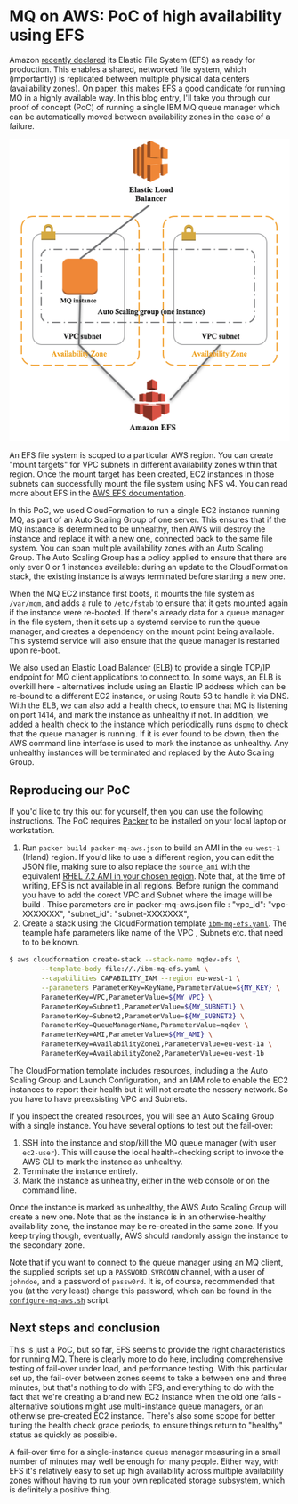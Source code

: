 MQ on AWS: PoC of high availability using EFS
=============================================

Amazon [recently declared](https://aws.amazon.com/blogs/aws/amazon-elastic-file-system-production-ready-in-three-regions/)
its Elastic File System (EFS) as ready for production. This enables a shared,
networked file system, which (importantly) is replicated between multiple
physical data centers (availability zones). On paper, this makes EFS a good
candidate for running MQ in a highly available way. In this blog entry, I'll
take you through our proof of concept (PoC) of running a single IBM MQ queue
manager which can be automatically moved between availability zones in the
case of a failure.

<p align="center">
<img src="/architecture.png" alt="Architecture">
</p>

An EFS file system is scoped to a particular AWS region. You can create "mount
targets" for VPC subnets in different availability zones within that region.
Once the mount target has been created, EC2 instances in those subnets can
successfully mount the file system using NFS v4. You can read more about EFS
in the [AWS EFS documentation](https://aws.amazon.com/documentation/efs/).

In this PoC, we used CloudFormation to run a single EC2 instance running MQ, as
part of an Auto Scaling Group of one server. This ensures that if the MQ
instance is determined to be unhealthy, then AWS will destroy the instance and
replace it with a new one, connected back to the same file system. You can
span multiple availability zones with an Auto Scaling Group. The Auto Scaling
Group has a policy applied to ensure that there are only ever 0 or 1 instances
available: during an update to the CloudFormation stack, the existing instance
is always terminated before starting a new one.

When the MQ EC2 instance first boots, it mounts the file system as `/var/mqm`,
and adds a rule to `/etc/fstab` to ensure that it gets mounted again if the
instance were re-booted. If there's already data for a queue manager in the
file system, then it sets up a systemd service to run the queue manager, and
creates a dependency on the mount point being available. This systemd service
will also ensure that the queue manager is restarted upon re-boot.

We also used an Elastic Load Balancer (ELB) to provide a single TCP/IP
endpoint for MQ client applications to connect to. In some ways, an ELB is
overkill here - alternatives include using an Elastic IP address which can be
re-bound to a different EC2 instance, or using Route 53 to handle it via DNS.
With the ELB, we can also add a health check, to ensure that MQ is listening
on port 1414, and mark the instance as unhealthy if not. In addition, we added
a health check to the instance which periodically runs `dspmq` to check that
the queue manager is running. If it is ever found to be down, then the AWS
command line interface is used to mark the instance as unhealthy. Any
unhealthy instances will be terminated and replaced by the Auto Scaling Group.

Reproducing our PoC
-------------------

If you'd like to try this out for yourself, then you can use the following
instructions. The PoC requires [Packer](https://packer.io) to be installed on
your local laptop or workstation.

1.  Run `packer build packer-mq-aws.json` to build an AMI in the
    `eu-west-1` (Irland) region. If you'd like to use a different region, you
    can edit the JSON file, making sure to also replace the `source_ami` with
    the equivalent [RHEL 7.2 AMI in your chosen
    region](https://aws.amazon.com/marketplace/pp/B019NS7T5I). Note that, at
    the time of writing, EFS is not available in all regions.
    Before runign the command you have to add the corect VPC and Subnet
    where the image will be build . Thise parameters are in packer-mq-aws.json
    file :
    "vpc_id": "vpc-XXXXXXX",
    "subnet_id": "subnet-XXXXXXX",
2.  Create a stack using the CloudFormation template
    [`ibm-mq-efs.yaml`](ibm-mq-efs.yaml). 
    The teample hafe parameters like name of the VPC , Subnets etc. that need to 
    to be known.   

```sh
$ aws cloudformation create-stack --stack-name mqdev-efs \
        --template-body file://./ibm-mq-efs.yaml \
        --capabilities CAPABILITY_IAM --region eu-west-1 \
        --parameters ParameterKey=KeyName,ParameterValue=${MY_KEY} \
        ParameterKey=VPC,ParameterValue=${MY_VPC} \
        ParameterKey=Subnet1,ParameterValue=${MY_SUBNET1} \
        ParameterKey=Subnet2,ParameterValue=${MY_SUBNET2} \
        ParameterKey=QueueManagerName,ParameterValue=mqdev \
        ParameterKey=AMI,ParameterValue=${MY_AMI} \
        ParameterKey=AvailabilityZone1,ParameterValue=eu-west-1a \
        ParameterKey=AvailabilityZone2,ParameterValue=eu-west-1b
```

The CloudFormation template includes resources, including a the 
Auto Scaling Group and Launch Configuration,
and an IAM role to enable the EC2 instances to report their health
but it will not create the nessery network. So you have to have preexsisting 
VPC and Subnets.

If you inspect the created resources, you will see an Auto Scaling Group with
a single instance. You have several options to test out the fail-over:

1.  SSH into the instance and stop/kill the MQ queue manager (with user
    `ec2-user`). This will cause the local health-checking script to invoke
    the AWS CLI to mark the instance as unhealthy.
2.  Terminate the instance entirely.
3.  Mark the instance as unhealthy, either in the web console or on the
    command line.

Once the instance is marked as unhealthy, the AWS Auto Scaling Group will
create a new one. Note that as the instance is in an otherwise-healthy
availability zone, the instance may be re-created in the same zone. If you
keep trying though, eventually, AWS should randomly assign the instance to the
secondary zone.

Note that if you want to connect to the queue manager using an MQ client, the
supplied scripts set up a `PASSWORD.SVRCONN` channel, with a user of
`johndoe`, and a password of `passw0rd`. It is, of course, recommended that
you (at the very least) change this password, which can be found in the
[`configure-mq-aws.sh`](configure-mq-aws.sh) script.

Next steps and conclusion
-------------------------

This is just a PoC, but so far, EFS seems to provide the right characteristics
for running MQ. There is clearly more to do here, including comprehensive
testing of fail-over under load, and performance testing. With this particular
set up, the fail-over between zones seems to take a between one and three
minutes, but that's nothing to do with EFS, and everything to do with the fact
that we're creating a brand new EC2 instance when the old one fails -
alternative solutions might use multi-instance queue managers, or an otherwise
pre-created EC2 instance. There's also some scope for better tuning the health
check grace periods, to ensure things return to "healthy" status as quickly as
possible.

A fail-over time for a single-instance queue manager measuring in a small
number of minutes may well be enough for many people. Either way, with EFS
it's relatively easy to set up high availability across multiple availability
zones without having to run your own replicated storage subsystem, which is
definitely a positive thing.
